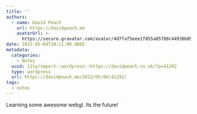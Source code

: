```yaml
---
title: ''
authors:
  - name: David Peach
    url: https://davidpeach.me
    avatarUrl: >-
      https://secure.gravatar.com/avatar/4d7faf5eee1f055a85788c44936b8995eaab6dfb004e7854ec747ccb272e91ee?s=96&d=mm&r=g
date: 2012-05-04T20:11:00.000Z
metadata:
  categories:
    - Notes
  uuid: 11ty/import::wordpress::https://davidpeach.co.uk/?p=41292
  type: wordpress
  url: https://davidpeach.me/2012/05/04/41292/
tags:
  - notes
---
```

Learning some awesome webgl. Its the future!